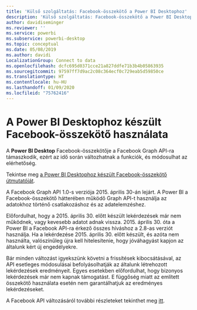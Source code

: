 ```yaml
---
title: 'Külső szolgáltatás: Facebook-összekötő a Power BI Desktophoz'
description: 'Külső szolgáltatás: Facebook-összekötő a Power BI Desktophoz'
author: davidiseminger
ms.reviewer: ''
ms.service: powerbi
ms.subservice: powerbi-desktop
ms.topic: conceptual
ms.date: 05/08/2019
ms.author: davidi
LocalizationGroup: Connect to data
ms.openlocfilehash: dcfc695d0371cce21a827ddfe71b3b4b05863935
ms.sourcegitcommit: 97597ff7d9ac2c08c364ecf0c729eab5d59850ce
ms.translationtype: HT
ms.contentlocale: hu-HU
ms.lasthandoff: 01/09/2020
ms.locfileid: "75762416"
---
```

# <a name="use-the-facebook-connector-for-power-bi-desktop"></a>A Power BI Desktophoz készült Facebook-összekötő használata
A **Power BI Desktop** Facebook-összekötője a Facebook Graph API-ra támaszkodik, ezért az idő során változhatnak a funkciók, és módosulhat az elérhetőség.

Tekintse meg [a Power BI Desktophoz készült Facebook-összekötő útmutatóját](desktop-tutorial-facebook-analytics.md).

A Facebook Graph API 1.0-s verziója 2015. április 30-án lejárt. A Power BI a Facebook-összekötő hátterében működő Graph API-t használja az adatokhoz történő csatlakozáshoz és az adatelemzéshez.

Előfordulhat, hogy a 2015. április 30. előtt készült lekérdezések már nem működnek, vagy kevesebb adatot adnak vissza. 2015. április 30. óta a Power BI a Facebook API-ra érkező összes híváshoz a 2.8-as verziót használja. Ha a lekérdezése 2015. április 30. előtt készült, és azóta nem használta, valószínűleg újra kell hitelesítenie, hogy jóváhagyást kapjon az általunk kért új engedélyekre.

Bár minden változást igyekszünk követni a frissítések kibocsátásával, az API esetleges módosulásai befolyásolhatják az általunk létrehozott lekérdezések eredményeit. Egyes esetekben előfordulhat, hogy bizonyos lekérdezések már nem kapnak támogatást. E függőség miatt az említett összekötő használata esetén nem garantálhatjuk az eredményes lekérdezéseket.

A Facebook API változásáról további részleteket tekinthet meg [itt](https://developers.facebook.com/docs/apps/changelog#v2_0).

